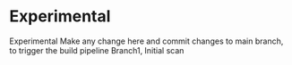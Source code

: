 # Experimental
Experimental
Make any change here and commit changes to main branch, to trigger the build pipeline
Branch1, Initial scan
